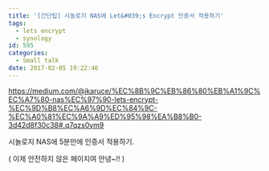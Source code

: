 ```yaml
---
title: '[간단팁] 시놀로지 NAS에 Let&#039;s Encrypt 인증서 적용하기'
tags:
  - lets encrypt
  - synology
id: 595
categories:
  - Small talk
date: 2017-02-05 19:22:46
---
```


https://medium.com/@ikaruce/%EC%8B%9C%EB%86%80%EB%A1%9C%EC%A7%80-nas%EC%97%90-lets-encrypt-%EC%9D%B8%EC%A6%9D%EC%84%9C-%EC%A0%81%EC%9A%A9%ED%95%98%EA%B8%B0-3d42d8f30c38#.q7qzs0ym9

시놀로지 NAS에 5분만에 인증서 적용하기.

( 이제 안전하지 않은 페이지여 안녕~!! )